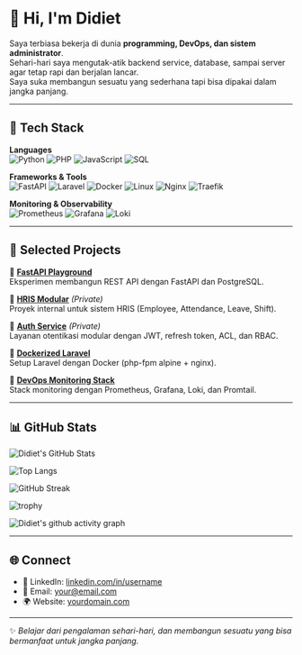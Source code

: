 # 👋 Hi, I'm Didiet  

Saya terbiasa bekerja di dunia **programming, DevOps, dan sistem administrator**.  
Sehari-hari saya mengutak-atik backend service, database, sampai server agar tetap rapi dan berjalan lancar.  
Saya suka membangun sesuatu yang sederhana tapi bisa dipakai dalam jangka panjang.  

---

## 🧰 Tech Stack

**Languages**  
![Python](https://img.shields.io/badge/Python-3776AB?style=flat&logo=python&logoColor=white)
![PHP](https://img.shields.io/badge/PHP-777BB4?style=flat&logo=php&logoColor=white)
![JavaScript](https://img.shields.io/badge/JavaScript-F7DF1E?style=flat&logo=javascript&logoColor=black)
![SQL](https://img.shields.io/badge/SQL-003B57?style=flat&logo=postgresql&logoColor=white)

**Frameworks & Tools**  
![FastAPI](https://img.shields.io/badge/FastAPI-009688?style=flat&logo=fastapi&logoColor=white)
![Laravel](https://img.shields.io/badge/Laravel-FF2D20?style=flat&logo=laravel&logoColor=white)
![Docker](https://img.shields.io/badge/Docker-2496ED?style=flat&logo=docker&logoColor=white)
![Linux](https://img.shields.io/badge/Linux-FCC624?style=flat&logo=linux&logoColor=black)
![Nginx](https://img.shields.io/badge/Nginx-009639?style=flat&logo=nginx&logoColor=white)
![Traefik](https://img.shields.io/badge/Traefik-24A1C1?style=flat&logo=traefikproxy&logoColor=white)

**Monitoring & Observability**  
![Prometheus](https://img.shields.io/badge/Prometheus-E6522C?style=flat&logo=prometheus&logoColor=white)
![Grafana](https://img.shields.io/badge/Grafana-F46800?style=flat&logo=grafana&logoColor=white)
![Loki](https://img.shields.io/badge/Loki-4A90E2?style=flat&logo=grafana&logoColor=white)

---

## 📂 Selected Projects

🔹 [**FastAPI Playground**](https://github.com/didiet86/fastapi)  
Eksperimen membangun REST API dengan FastAPI dan PostgreSQL.  

🔹 [**HRIS Modular**](https://github.com/didiet86/hris) *(Private)*  
Proyek internal untuk sistem HRIS (Employee, Attendance, Leave, Shift).  

🔹 [**Auth Service**](https://github.com/didiet86/auth-service) *(Private)*  
Layanan otentikasi modular dengan JWT, refresh token, ACL, dan RBAC.  

🔹 [**Dockerized Laravel**](https://github.com/didiet86/docker-laravel)  
Setup Laravel dengan Docker (php-fpm alpine + nginx).  

🔹 [**DevOps Monitoring Stack**](https://github.com/didiet86/devops-monitoring)  
Stack monitoring dengan Prometheus, Grafana, Loki, dan Promtail.  

---

## 📊 GitHub Stats

![Didiet's GitHub Stats](https://github-readme-stats-snowy-rho-34.vercel.app/api?username=didiet86&show_icons=true&count_private=true&theme=tokyonight)

![Top Langs](https://github-readme-stats-snowy-rho-34.vercel.app/api/top-langs/?username=didiet86&count_private=true&layout=compact&langs_count=10&theme=tokyonight)

![GitHub Streak](https://streak-stats.demolab.com?user=didiet86&theme=tokyonight&date_format=%5BY.%5Dn.j)

![trophy](https://github-profile-trophy.vercel.app/?username=didiet86&theme=tokyonight&row=1&column=6)

![Didiet's github activity graph](https://github-readme-activity-graph.vercel.app/graph?username=didiet86&theme=tokyo-night)

---

## 🌐 Connect

- 💼 LinkedIn: [linkedin.com/in/username](#)  
- 📧 Email: your@email.com  
- 🌍 Website: [yourdomain.com](#)  

---

✨ *Belajar dari pengalaman sehari-hari, dan membangun sesuatu yang bisa bermanfaat untuk jangka panjang.*
